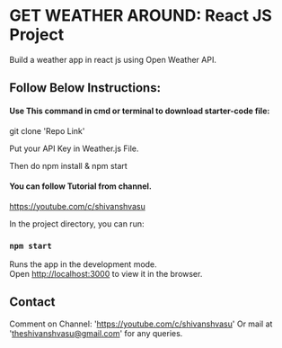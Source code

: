 # GET WEATHER AROUND: React JS Project

Build a weather app in react js using Open Weather API.

## Follow Below Instructions:

#### Use This command in cmd or terminal to download starter-code file:
git clone 'Repo Link'

Put your API Key in Weather.js File.

Then do npm install & npm start

#### You can follow Tutorial from channel.
https://youtube.com/c/shivanshvasu

In the project directory, you can run:

### `npm start`

Runs the app in the development mode.<br />
Open [http://localhost:3000](http://localhost:3000) to view it in the browser.

## Contact
Comment on Channel: 'https://youtube.com/c/shivanshvasu'
Or mail at 'theshivanshvasu@gmail.com' for any queries.